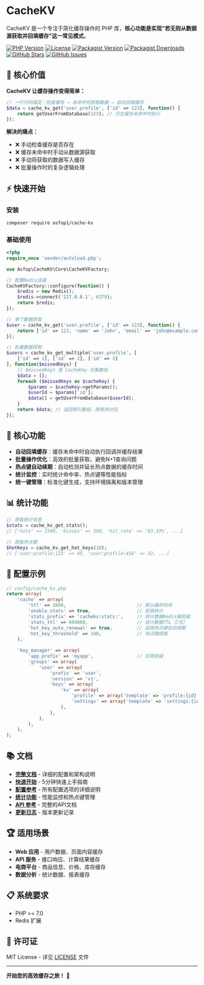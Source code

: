 # CacheKV

CacheKV 是一个专注于简化缓存操作的 PHP 库，**核心功能是实现"若无则从数据源获取并回填缓存"这一常见模式**。

[![PHP Version](https://img.shields.io/badge/php-%3E%3D7.0-blue.svg)](https://php.net/)
[![License](https://img.shields.io/badge/license-MIT-green.svg)](LICENSE)
[![Packagist Version](https://img.shields.io/packagist/v/asfop1/cache-kv.svg)](https://packagist.org/packages/asfop1/cache-kv)
[![Packagist Downloads](https://img.shields.io/packagist/dt/asfop1/cache-kv.svg)](https://packagist.org/packages/asfop1/cache-kv)
[![GitHub Stars](https://img.shields.io/github/stars/asfop1/CacheKV.svg)](https://github.com/asfop1/CacheKV/stargazers)
[![GitHub Issues](https://img.shields.io/github/issues/asfop1/CacheKV.svg)](https://github.com/asfop1/CacheKV/issues)

## 🎯 核心价值

**CacheKV 让缓存操作变得简单：**
```php
// 一行代码搞定：检查缓存 → 未命中则获取数据 → 自动回填缓存
$data = cache_kv_get('user.profile', ['id' => 123], function() {
    return getUserFromDatabase(123); // 只在缓存未命中时执行
});
```

**解决的痛点：**
- ❌ 手动检查缓存是否存在
- ❌ 缓存未命中时手动从数据源获取
- ❌ 手动将获取的数据写入缓存
- ❌ 批量操作时的复杂逻辑处理

## ⚡ 快速开始

### 安装

```bash
composer require asfop1/cache-kv
```

### 基础使用

```php
<?php
require_once 'vendor/autoload.php';

use Asfop\CacheKV\Core\CacheKVFactory;

// 配置Redis连接
CacheKVFactory::configure(function() {
    $redis = new Redis();
    $redis->connect('127.0.0.1', 6379);
    return $redis;
});

// 单个数据获取
$user = cache_kv_get('user.profile', ['id' => 123], function() {
    return ['id' => 123, 'name' => 'John', 'email' => 'john@example.com'];
});

// 批量数据获取
$users = cache_kv_get_multiple('user.profile', [
    ['id' => 1], ['id' => 2], ['id' => 3]
], function($missedKeys) {
    // $missedKeys 是 CacheKey 对象数组
    $data = [];
    foreach ($missedKeys as $cacheKey) {
        $params = $cacheKey->getParams();
        $userId = $params['id'];
        $data[] = getUserFromDatabase($userId);
    }
    return $data; // 返回索引数组，按顺序对应
});
```

## 🚀 核心功能

- **自动回填缓存**：缓存未命中时自动执行回调并缓存结果
- **批量操作优化**：高效的批量获取，避免N+1查询问题
- **热点键自动续期**：自动检测并延长热点数据的缓存时间
- **统计监控**：实时统计命中率、热点键等性能指标
- **统一键管理**：标准化键生成，支持环境隔离和版本管理

## 📊 统计功能

```php
// 获取统计信息
$stats = cache_kv_get_stats();
// ['hits' => 1500, 'misses' => 300, 'hit_rate' => '83.33%', ...]

// 获取热点键
$hotKeys = cache_kv_get_hot_keys(10);
// ['user:profile:123' => 45, 'user:profile:456' => 32, ...]
```

## 🔧 配置示例

```php
// config/cache_kv.php
return array(
    'cache' => array(
        'ttl' => 3600,                          // 默认缓存时间
        'enable_stats' => true,                 // 启用统计
        'stats_prefix' => 'cachekv:stats:',     // 统计数据Redis键前缀
        'stats_ttl' => 604800,                  // 统计数据TTL（7天）
        'hot_key_auto_renewal' => true,         // 启用热点键自动续期
        'hot_key_threshold' => 100,             // 热点键阈值
    ),
    
    'key_manager' => array(
        'app_prefix' => 'myapp',                // 应用前缀
        'groups' => array(
            'user' => array(
                'prefix' => 'user',
                'version' => 'v1',
                'keys' => array(
                    'kv' => array(
                        'profile' => array('template' => 'profile:{id}'),
                        'settings' => array('template' => 'settings:{id}'),
                    ),
                ),
            ),
        ),
    ),
);
```

## 📚 文档

- **[完整文档](docs/README.md)** - 详细的配置和架构说明
- **[快速开始](docs/QUICK_START.md)** - 5分钟快速上手指南
- **[配置参考](docs/CONFIG.md)** - 所有配置选项的详细说明
- **[统计功能](docs/STATS.md)** - 性能监控和热点键管理
- **[API 参考](docs/API.md)** - 完整的API文档
- **[更新日志](CHANGELOG.md)** - 版本更新记录

## 🏆 适用场景

- **Web 应用** - 用户数据、页面内容缓存
- **API 服务** - 接口响应、计算结果缓存
- **电商平台** - 商品信息、价格、库存缓存
- **数据分析** - 统计数据、报表缓存

## 📋 系统要求

- PHP >= 7.0
- Redis 扩展

## 📄 许可证

MIT License - 详见 [LICENSE](LICENSE) 文件

---

**开始您的高效缓存之旅！** 🚀
